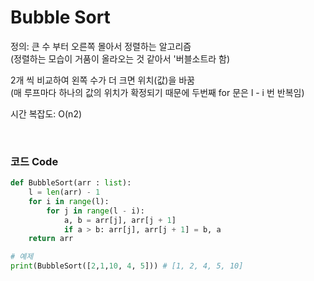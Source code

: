 # Bubble Sort

정의: 큰 수 부터 오른쪽 몰아서 정렬하는 알고리즘 <br>
(정렬하는 모습이 거품이 올라오는 것 같아서 '버블소트라 함)

2개 씩 비교하여 왼쪽 수가 더 크면 위치(값)을 바꿈 <br>
(매 루프마다 하나의 값의 위치가 확정되기 때문에 두번째 for 문은 l - i 번 반복임)

시간 복잡도: O(n2)

<br>

###  코드 Code

```python
def BubbleSort(arr : list):
    l = len(arr) - 1
    for i in range(l):
        for j in range(l - i):
            a, b = arr[j], arr[j + 1]
            if a > b: arr[j], arr[j + 1] = b, a
    return arr

# 예제
print(BubbleSort([2,1,10, 4, 5])) # [1, 2, 4, 5, 10]
```
